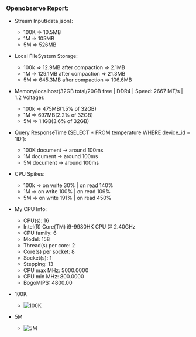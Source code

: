 ### Openobserve Report:

  - Stream Input(data.json):
    - 100K => 10.5MB
    - 1M   => 105MB
    - 5M   => 526MB

  - Local FileSystem Storage:
  	- 100k => 12.9MB after compaction =>	2.1MB
    - 1M   => 129.1MB after compaction => 21.3MB
    - 5M   => 645.3MB after compaction =>	106.6MB

  - Memory/localhost(32GB total/20GB free | DDR4 | Speed: 2667 MT/s | 1.2 Voltage):
    - 100k => 475MB(1.5% of 32GB)
    - 1M   => 697MB(2.2% of 32GB)
    - 5M   => 1.1GB(3.6% of 32GB)

  - Query ResponseTime (SELECT * FROM temperature WHERE device_id = 'ID'):
    - 100K document -> around 100ms
    - 1M document   -> around 100ms
    - 5M document   -> around 100ms

  - CPU Spikes:
    - 100k => on write 30%  | on read 140%
    - 1M   => on write 100% | on read 109%
    - 5M   => on write 191% | on read 450%

  - My CPU Info:
    - CPU(s): 16
    - Intel(R) Core(TM) i9-9980HK CPU @ 2.40GHz
    - CPU family:          6
    - Model:               158
    - Thread(s) per core:  2
    - Core(s) per socket:  8
    - Socket(s):           1
    - Stepping:            13
    - CPU max MHz:         5000.0000
    - CPU min MHz:         800.0000
    - BogoMIPS:            4800.00

- 100K 
  - ![100K](https://i.ibb.co/PQMH19m/openobserver-100k.png)
- 5M
  - ![5M](https://i.ibb.co/rQ6XvNT/openobserve-5-M.png)